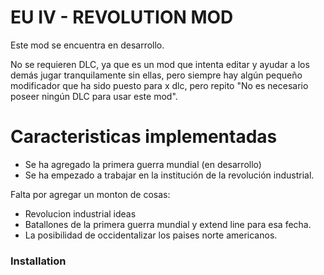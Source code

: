 # EU IV - REVOLUTION MOD

Este mod se encuentra en desarrollo.

No se requieren DLC, ya que es un mod que intenta editar y ayudar a los demás jugar tranquilamente sin ellas, pero siempre hay algún pequeño modificador que ha sido puesto para x dlc, pero repito "No es necesario poseer ningún DLC para usar este mod".


# Caracteristicas implementadas

  - Se ha agregado la primera guerra mundial (en desarrollo)
  - Se ha empezado a trabajar en la institución de la revolución industrial.


Falta por agregar un monton de cosas:
  - Revolucion industrial ideas
  - Batallones de la primera guerra mundial y extend line para esa fecha.
  - La posibilidad de occidentalizar los paises norte americanos.
  

### Installation